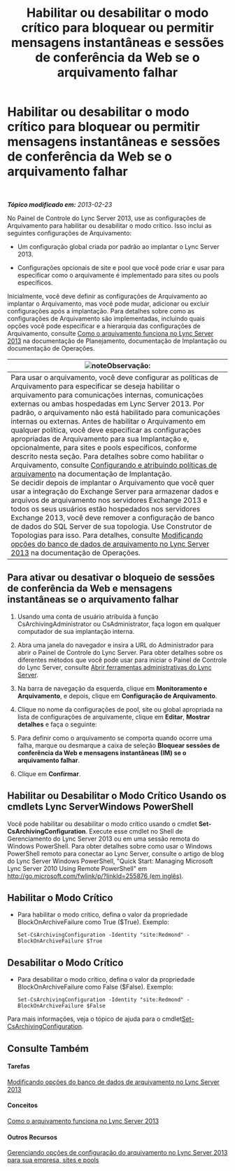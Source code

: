﻿---
title: Habilitar ou desabilitar o modo crítico para bloquear ou permitir mensagens instantâneas e sessões de conferência da Web se o arquivamento falhar
TOCTitle: Habilitar ou desabilitar o modo crítico para bloquear ou permitir mensagens instantâneas e sessões de conferência da Web se o arquivamento falhar
ms:assetid: fafdcd2e-b778-4ed5-a25f-09208aa3b699
ms:mtpsurl: https://technet.microsoft.com/pt-br/library/Gg182609(v=OCS.15)
ms:contentKeyID: 49308683
ms.date: 05/19/2016
mtps_version: v=OCS.15
ms.translationtype: HT
---

# Habilitar ou desabilitar o modo crítico para bloquear ou permitir mensagens instantâneas e sessões de conferência da Web se o arquivamento falhar

 

_**Tópico modificado em:** 2013-02-23_

No Painel de Controle do Lync Server 2013, use as configurações de Arquivamento para habilitar ou desabilitar o modo crítico. Isso inclui as seguintes configurações de Arquivamento:

  - Um configuração global criada por padrão ao implantar o Lync Server 2013.

  - Configurações opcionais de site e pool que você pode criar e usar para especificar como o arquivamente é implementado para sites ou pools específicos.

Inicialmente, você deve definir as configurações de Arquivamento ao implantar o Arquivamento, mas você pode mudar, adicionar ou excluir configurações após a implantação. Para detalhes sobre como as configurações de Arquivamento são implementadas, incluindo quais opções você pode especificar e a hierarquia das configurações de Arquivamento, consulte [Como o arquivamento funciona no Lync Server 2013](lync-server-2013-how-archiving-works.md) na documentação de Planejamento, documentação de Implantação ou documentação de Operações.

<table>
<thead>
<tr class="header">
<th><img src="images/Gg425756.note(OCS.15).gif" title="note" alt="note" />Observação:</th>
</tr>
</thead>
<tbody>
<tr class="odd">
<td>Para usar o arquivamento, você deve configurar as políticas de Arquivamento para especificar se deseja habilitar o arquivamento para comunicações internas, comunicações externas ou ambas hospedadas em Lync Server 2013. Por padrão, o arquivamento não está habilitado para comunicações internas ou externas. Antes de habilitar o Arquivamento em qualquer política, você deve especificar as configurações apropriadas de Arquivamento para sua Implantação e, opcionalmente, para sites e pools específicos, conforme descrito nesta seção. Para detalhes sobre como habilitar o Arquivamento, consulte <a href="lync-server-2013-configuring-and-assigning-archiving-policies.md">Configurando e atribuindo políticas de arquivamento</a> na documentação de Implantação.<br />
Se decidir depois de implantar o Arquivamento que você quer usar a integração do Exchange Server para armazenar dados e arquivos de arquivamento nos servidores Exchange 2013 e todos os seus usuários estão hospedados nos servidores Exchange 2013, você deve remover a configuração de banco de dados do SQL Server de sua topologia. Use Construtor de Topologias para isso. Para detalhes, consulte <a href="lync-server-2013-changing-archiving-database-options.md">Modificando opções do banco de dados de arquivamento no Lync Server 2013</a> na documentação de Operações.</td>
</tr>
</tbody>
</table>


## Para ativar ou desativar o bloqueio de sessões de conferência da Web e mensagens instantâneas se o arquivamento falhar

1.  Usando uma conta de usuário atribuída à função CsArchivingAdministrator ou CsAdministrator, faça logon em qualquer computador de sua implantação interna.

2.  Abra uma janela do navegador e insira a URL do Administrador para abrir o Painel de Controle do Lync Server. Para obter detalhes sobre os diferentes métodos que você pode usar para iniciar o Painel de Controle do Lync Server, consulte [Abrir ferramentas administrativas do Lync Server](lync-server-2013-open-lync-server-administrative-tools.md).

3.  Na barra de navegação da esquerda, clique em **Monitoramento e Arquivamento**, e depois, clique em **Configuração de Arquivamento**.

4.  Clique no nome da configurações de pool, site ou global apropriada na lista de configurações de arquivamente, clique em **Editar**, **Mostrar detalhes** e faça o seguinte:

5.  Para definir como o arquivamento se comporta quando ocorre uma falha, marque ou desmarque a caixa de seleção **Bloquear sessões de conferência da Web e mensagens instantâneas (IM) se o arquivamento falhar**.

6.  Clique em **Confirmar**.

## Habilitar ou Desabilitar o Modo Crítico Usando os cmdlets Lync ServerWindows PowerShell

Você pode habilitar ou desabilitar o modo crítico usando o cmdlet **Set-CsArchivingConfiguration**. Execute esse cmdlet no Shell de Gerenciamento do Lync Server 2013 ou em uma sessão remota do Windows PowerShell. Para obter detalhes sobre como usar o Windows PowerShell remoto para conectar ao Lync Server, consulte o artigo de blog do Lync Server Windows PowerShell, "Quick Start: Managing Microsoft Lync Server 2010 Using Remote PowerShell" em [http://go.microsoft.com/fwlink/p/?linkId=255876 (em inglês)](http://go.microsoft.com/fwlink/p/?linkid=255876).

## Habilitar o Modo Crítico

  - Para habilitar o modo crítico, defina o valor da propriedade BlockOnArchiveFailure como True ($True). Exemplo:
    
        Set-CsArchivingConfiguration -Identity "site:Redmond" -BlockOnArchiveFailure $True

## Desabilitar o Modo Crítico

  - Para desabilitar o modo crítico, defina o valor da propriedade BlockOnArchiveFailure como False ($False). Exemplo:
    
        Set-CsArchivingConfiguration -Identity "site:Redmond" -BlockOnArchiveFailure $False

Para mais informações, veja o tópico de ajuda para o cmdlet[Set-CsArchivingConfiguration](https://docs.microsoft.com/en-us/powershell/module/skype/Set-CsArchivingConfiguration).

## Consulte Também

#### Tarefas

[Modificando opções do banco de dados de arquivamento no Lync Server 2013](lync-server-2013-changing-archiving-database-options.md)  

#### Conceitos

[Como o arquivamento funciona no Lync Server 2013](lync-server-2013-how-archiving-works.md)  

#### Outros Recursos

[Gerenciando opções de configuração do arquivamento no Lync Server 2013 para sua empresa, sites e pools](lync-server-2013-managing-archiving-configuration-options-for-your-organization-sites-and-pools.md)


